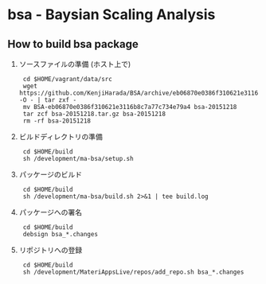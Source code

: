 # bsa - Baysian Scaling Analysis

## How to build bsa package

1. ソースファイルの準備 (ホスト上で)

        cd $HOME/vagrant/data/src
        wget https://github.com/KenjiHarada/BSA/archive/eb06870e0386f310621e3116b8c7a77c734e79a4.tar.gz -O - | tar zxf -
        mv BSA-eb06870e0386f310621e3116b8c7a77c734e79a4 bsa-20151218
        tar zcf bsa-20151218.tar.gz bsa-20151218
        rm -rf bsa-20151218

2. ビルドディレクトリの準備

        cd $HOME/build
        sh /development/ma-bsa/setup.sh

3. パッケージのビルド

        cd $HOME/build
        sh /development/ma-bsa/build.sh 2>&1 | tee build.log

4. パッケージへの署名

        cd $HOME/build
        debsign bsa_*.changes 

5. リポジトリへの登録

        cd $HOME/build
        sh /development/MateriAppsLive/repos/add_repo.sh bsa_*.changes
